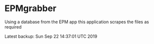 # EPMgrabber
Using a database from the EPM app this application scrapes the files as required


Latest backup: Sun Sep 22 14:37:01 UTC 2019
